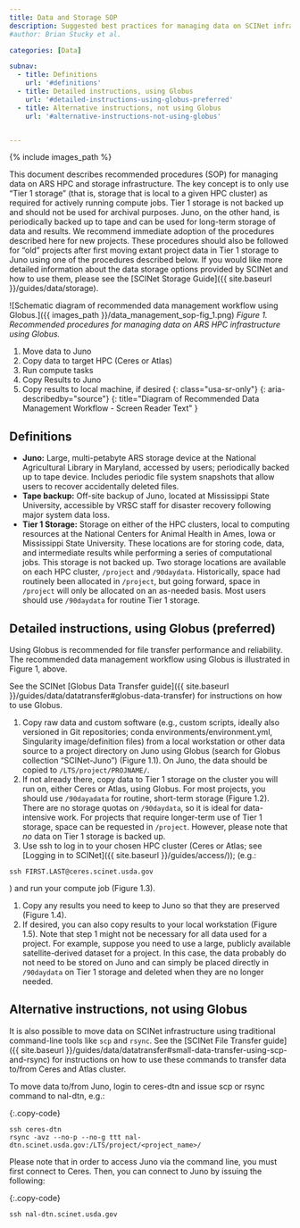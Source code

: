 ```yaml
---
title: Data and Storage SOP
description: Suggested best practices for managing data on SCINet infrastructure
#author: Brian Stucky et al.

categories: [Data]

subnav:
  - title: Definitions
    url: '#definitions'
  - title: Detailed instructions, using Globus
    url: '#detailed-instructions-using-globus-preferred'
  - title: Alternative instructions, not using Globus
    url: '#alternative-instructions-not-using-globus'


---
```


{% include images_path %}




This document describes recommended procedures (SOP) for managing data on ARS HPC and storage infrastructure.<!--excerpt--> The key concept is to only use “Tier 1 storage” (that is, storage that is local to a given HPC cluster) as required for actively running compute jobs. Tier 1 storage is not backed up and should not be used for archival purposes. Juno, on the other hand, is periodically backed up to tape and can be used for long-term storage of data and results.  We recommend immediate adoption of the procedures described here for new projects. These procedures should also be followed for “old” projects after first moving extant project data in Tier 1 storage to Juno using one of the procedures described below.  If you would like more detailed information about the data storage options provided by SCINet and how to use them, please see the [SCINet Storage Guide]({{ site.baseurl }}/guides/data/storage).


![Schematic diagram of recommended data management workflow using Globus.]({{ images_path }}/data_management_sop-fig_1.png)
*Figure 1. Recommended procedures for managing data on ARS HPC infrastructure using Globus.*

1. Move data to Juno
1. Copy data to target HPC (Ceres or Atlas)
1. Run compute tasks
1. Copy Results to Juno
1. Copy results to local machine, if desired
{: class="usa-sr-only"}
{: aria-describedby="source"}
{: title="Diagram of Recommended Data Management Workflow - Screen Reader Text" }  

## Definitions
* **Juno:** Large, multi-petabyte ARS storage device at the National Agricultural Library in Maryland, accessed by users; periodically backed up to tape device.  Includes periodic file system snapshots that allow users to recover accidentally deleted files.
* **Tape backup:** Off-site backup of Juno, located at Mississippi State University, accessible by VRSC staff for disaster recovery following major system data loss.
* **Tier 1 Storage:** Storage on either of the HPC clusters, local to computing resources at the National Centers for Animal Health in Ames, Iowa or Mississippi State University. These locations are for storing code, data, and intermediate results while performing a series of computational jobs. This storage is not backed up. Two storage locations are available on each HPC cluster, `/project` and `/90daydata`. Historically, space had routinely been allocated in `/project`, but going forward, space in `/project` will only be allocated on an as-needed basis. Most users should use `/90daydata` for routine Tier 1 storage.


## Detailed instructions, using Globus (preferred)

Using Globus is recommended for file transfer performance and reliability. The recommended data management workflow using Globus is illustrated in Figure 1, above.

See the SCINet [Globus Data Transfer guide]({{ site.baseurl }}/guides/data/datatransfer#globus-data-transfer) for instructions on how to use Globus.

1. Copy raw data and custom software (e.g., custom scripts, ideally also versioned in Git repositories; conda environments/environment.yml, Singularity image/definition files) from a local workstation or other data source to a project directory on Juno using Globus (search for Globus collection “SCINet-Juno”) (Figure 1.1).  On Juno, the data should be copied to `/LTS/project/PROJNAME/`.
1. If not already there, copy data to Tier 1 storage on the cluster you will run on, either Ceres or Atlas, using Globus.  For most projects, you should use `/90dayadata` for routine, short-term storage (Figure 1.2).  There are no storage quotas on `/90daydata`, so it is ideal for data-intensive work.  For projects that require longer-term use of Tier 1 storage, space can be requested in `/project`.  However, please note that _no_ data on Tier 1 storage is backed up.
1. Use ssh to log in to your chosen HPC cluster (Ceres or Atlas; see [Logging in to SCINet]({{ site.baseurl }}/guides/access/)); (e.g.:
```
ssh FIRST.LAST@ceres.scinet.usda.gov
```
) and run your compute job (Figure 1.3).
1. Copy any results you need to keep to Juno so that they are preserved (Figure 1.4).
1. If desired, you can also copy results to your local workstation (Figure 1.5). 
Note that step 1 might not be necessary for all data used for a project. For example, suppose you need to use a large, publicly available satellite-derived dataset for a project. In this case, the data probably do not need to be stored on Juno and can simply be placed directly in `/90daydata` on Tier 1 storage and deleted when they are no longer needed.


## Alternative instructions, not using Globus

It is also possible to move data on SCINet infrastructure using traditional command-line tools like `scp` and `rsync`.  See the [SCINet File Transfer guide]({{ site.baseurl }}/guides/data/datatransfer#small-data-transfer-using-scp-and-rsync) for instructions on how to use these commands to transfer data to/from Ceres and Atlas cluster. 

To move data to/from Juno, login to ceres-dtn and issue scp or rsync command to nal-dtn, e.g.:

{:.copy-code}
```
ssh ceres-dtn
rsync -avz --no-p --no-g ttt nal-dtn.scinet.usda.gov:/LTS/project/<project_name>/
```

Please note that in order to access Juno via the command line, you must first connect to Ceres. Then, you can connect to Juno by issuing the following:

{:.copy-code}
```
ssh nal-dtn.scinet.usda.gov
```
